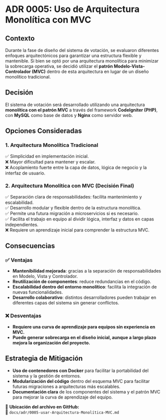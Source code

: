 # ADR 0005: Uso de Arquitectura Monolítica con MVC

## **Contexto**
Durante la fase de diseño del sistema de votación, se evaluaron diferentes enfoques arquitectónicos para garantizar una estructura flexible y mantenible. Si bien se optó por una arquitectura monolítica para minimizar la sobrecarga operativa, se decidió utilizar el **patrón Modelo-Vista-Controlador (MVC)** dentro de esta arquitectura en lugar de un diseño monolítico tradicional.

## **Decisión**
El sistema de votación será desarrollado utilizando una arquitectura **monolítica con el patrón MVC** a través del framework **CodeIgniter (PHP)**, con **MySQL** como base de datos y **Nginx** como servidor web.

## **Opciones Consideradas**

### **1. Arquitectura Monolítica Tradicional**
✅ Simplicidad en implementación inicial.  
❌ Mayor dificultad para mantener y escalar.  
❌ Acoplamiento fuerte entre la capa de datos, lógica de negocio y la interfaz de usuario.  

### **2. Arquitectura Monolítica con MVC (Decisión Final)**
✅ Separación clara de responsabilidades: facilita mantenimiento y escalabilidad.  
✅ Desarrollo modular y flexible dentro de la estructura monolítica.  
✅ Permite una futura migración a microservicios si es necesario.  
✅ Facilita el trabajo en equipo al dividir lógica, interfaz y datos en capas independientes.  
❌ Requiere un aprendizaje inicial para comprender la estructura MVC.  

## **Consecuencias**
### **✅ Ventajas**
- **Mantenibilidad mejorada**: gracias a la separación de responsabilidades en Modelo, Vista y Controlador.  
- **Reutilización de componentes**: reduce redundancias en el código.  
- **Escalabilidad dentro del entorno monolítico**: facilita la integración de nuevas funcionalidades.  
- **Desarrollo colaborativo**: distintos desarrolladores pueden trabajar en diferentes capas del sistema sin generar conflictos.  

### **❌ Desventajas**
- **Requiere una curva de aprendizaje para equipos sin experiencia en MVC.**  
- **Puede generar sobrecarga en el diseño inicial, aunque a largo plazo mejora la organización del proyecto.**  

## **Estrategia de Mitigación**
- **Uso de contenedores con Docker** para facilitar la portabilidad del sistema y la gestión de entornos.  
- **Modularización del código** dentro del esquema MVC para facilitar futuras migraciones a arquitecturas más escalables.  
- **Documentación clara** de los componentes del sistema y el patrón MVC para mejorar la curva de aprendizaje del equipo.  

📌 **Ubicación del archivo en GitHub:**  
📂 `docs/adr/0005-usar-Arquitectura-Monolítica-MVC.md`


